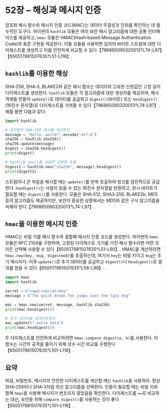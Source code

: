 # 52장 – 해싱과 메시지 인증

암호화 해시 함수와 메시지 인증 코드(MAC)는 데이터 무결성과 진위를 확인하는 데 필수적인 도구다. 파이썬의 `hashlib` 모듈은 여러 보안 해시 알고리즘에 대한 공통 인터페이스를 제공하고, `hmac` 모듈은 HMAC(Hash‑based Message Authentication Code)의 표준 구현을 제공한다. 이들 모듈을 사용하면 임의의 바이트 스트림에 대한 다이제스트를 생성하고 이를 안전하게 비교할 수 있다【796865090320013†L74-L97】【650517981507635†L51-L118】.

## `hashlib`를 이용한 해싱

SHA‑256, SHA‑3, BLAKE2와 같은 해시 함수는 데이터의 고유한 신원값인 고정 길이 다이제스트를 생성한다. `hashlib` 모듈은 각 알고리즘에 대한 생성자를 제공하며, 해시 객체를 만들어 `update()`로 데이터를 공급하고 `digest()`(바이트) 또는 `hexdigest()`(16진수 문자열)로 다이제스트를 가져올 수 있다【796865090320013†L74-L97】. 예를 들면 다음과 같다:

```python
import hashlib

# 문자열의 SHA‑256 해시를 계산한다
message = "Hello, world!".encode("utf‑8")
sha256 = hashlib.sha256()
sha256.update(message)
digest = sha256.hexdigest()
print(digest)

# hashlib.new()를 사용한 간편한 호출
digest2 = hashlib.new("sha256", message).hexdigest()
print(digest2)
```

스트림이나 큰 파일을 해시할 때는 `update()`를 반복 호출하여 청크를 점진적으로 공급한다. `hexdigest()`는 사람이 읽을 수 있는 16진수 문자열을 반환하고, 원시 바이트가 필요할 때는 `digest()`를 사용한다. 모듈은 SHA‑512, SHA3‑256, BLAKE2b, MD5 등의 알고리즘도 제공하지만, 보안이 중요한 상황에서는 MD5와 같은 구식 알고리즘을 피해야 한다【796865090320013†L74-L97】.

## `hmac`을 이용한 메시지 인증

HMAC는 비밀 키를 해시 함수와 결합해 메시지 인증 코드를 생성한다. 파이썬의 `hmac` 모듈은 RFC 2104를 구현하며, 고정된 다이제스트 크기를 가진 해시 함수라면 어떤 것이든 선택해 사용할 수 있다【650517981507635†L51-L60】. HMAC을 계산하려면 `hmac.new(key, msg, digestmod)`를 호출하는데, 여기서 `key`는 비밀 키이고 `msg`는 초기 메시지다. 이후 `update()`로 추가 데이터를 공급하고 `digest()`나 `hexdigest()`로 결과를 얻을 수 있다【650517981507635†L56-L99】.

```python
import hmac
import hashlib

secret = b"super‑secret‑key"
message = b"The quick brown fox jumps over the lazy dog"

mac = hmac.new(secret, message, hashlib.sha256)
print(mac.hexdigest())

# 추가 데이터를 업데이트한다
mac.update(b" extra data")
print(mac.hexdigest())
```

두 다이제스트를 안전하게 비교하려면 `hmac.compare_digest(a, b)`를 사용한다. 이 함수는 시간차 공격을 줄이기 위해 상수 시간 비교를 수행한다【650517981507635†L101-L118】.

## 요약

파일, 비밀번호, 메시지의 안전한 다이제스트를 계산할 때는 `hashlib`을 사용하라. 항상 SHA‑256이나 SHA‑3처럼 최신 알고리즘을 선택한다. 인증이 필요할 때는 비밀 키와 함께 `hmac`을 사용해 메시지가 변조되지 않았음을 확인한다. 다이제스트를 `==`로 비교하는 대신, 보안을 위해 `compare_digest()`를 사용하는 것이 좋다【650517981507635†L101-L118】.
